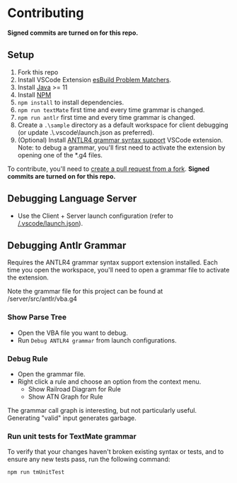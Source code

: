 # Contributing
**Signed commits are turned on for this repo.**

## Setup

1. Fork this repo
1. Install VSCode Extension [esBuild Problem Matchers](https://marketplace.visualstudio.com/items?itemName=connor4312.esbuild-problem-matchers).
2. Install [Java](https://www.oracle.com/au/java/technologies/downloads/) >= 11
3. Install [NPM](https://github.com/coreybutler/nvm-windows)
4. `npm install` to install dependencies.
5. `npm run textMate` first time and every time grammar is changed.
6. `npm run antlr` first time and every time grammar is changed.
7. Create a `.\sample` directory as a default workspace for client debugging (or update .\\.vscode\\launch.json as preferred).
7. (Optional) Install [ANTLR4 grammar syntax support](https://marketplace.visualstudio.com/items?itemName=mike-lischke.vscode-antlr4) VSCode extension.
    Note: to debug a grammar, you'll first need to activate the extension by opening one of the *.g4 files.

To contribute, you'll need to [create a pull request from a fork](https://docs.github.com/en/pull-requests/collaborating-with-pull-requests/proposing-changes-to-your-work-with-pull-requests/creating-a-pull-request-from-a-fork).
**Signed commits are turned on for this repo.**

## Debugging Language Server

* Use the Client + Server launch configuration (refer to [/.vscode/launch.json](./.vscode/launch.json)).

## Debugging Antlr Grammar

Requires the  ANTLR4 grammar syntax support extension installed. Each time you open the workspace, you'll need to open a grammar file to activate the extension.

Note the grammar file for this project can be found at /server/src/antlr/vba.g4

### Show Parse Tree

* Open the VBA file you want to debug.
* Run `Debug ANTLR4 grammar` from launch configurations.

### Debug Rule

* Open the grammar file.
* Right click a rule and choose an option from the context menu.
  * Show Railroad Diagram for Rule
  * Show ATN Graph for Rule

The grammar call graph is interesting, but not particularly useful. Generating "valid" input generates garbage.

### Run unit tests for TextMate grammar

To verify that your changes haven't broken existing syntax or tests, and to ensure any new tests pass, run the following command:

```
npm run tmUnitTest
```